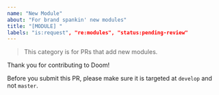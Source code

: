 ```yaml
---
name: "New Module"
about: "For brand spankin' new modules"
title: "[MODULE] "
labels: "is:request", "re:modules", "status:pending-review"
---
```


> This category is for PRs that add new modules.

Thank you for contributing to Doom!

Before you submit this PR, please make sure it is targeted at `develop` and not
`master`.
